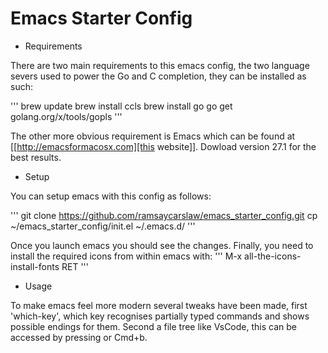 # Emacs Starter Config

* Requirements

There are two main requirements to this emacs config, the two language severs used to power the Go and C completion, they can be installed as such:

'''
brew update
brew install ccls
brew install go
go get  golang.org/x/tools/gopls
'''

The other more obvious requirement is Emacs which can be found at [[http://emacsformacosx.com][this website]]. Dowload version 27.1 for the best results.

* Setup 

You can setup emacs with this config as follows:

'''
git clone https://github.com/ramsaycarslaw/emacs_starter_config.git
cp ~/emacs_starter_config/init.el ~/.emacs.d/
'''

Once you launch emacs you should see the changes. Finally, you need to install the required icons from within emacs with:
'''
M-x all-the-icons-install-fonts RET
'''

* Usage

To make emacs feel more modern several tweaks have been made, first 'which-key', which key recognises partially typed commands and shows possible endings for them. Second a file tree like VsCode, this can be accessed by pressing <f8> or Cmd+b.
